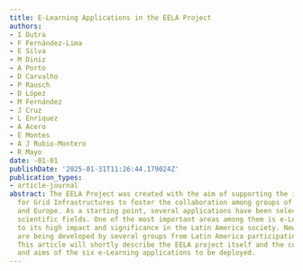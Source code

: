 ```yaml
---
title: E-Learning Applications in the EELA Project
authors:
- I Dutra
- F Fernández-Lima
- E Silva
- M Diniz
- A Porto
- D Carvalho
- P Rausch
- D López
- M Fernández
- J Cruz
- L Enriquez
- A Acero
- E Montes
- A J Rubio-Montero
- R Mayo
date: -01-01
publishDate: '2025-01-31T11:26:44.179024Z'
publication_types:
- article-journal
abstract: The EELA Project was created with the aim of supporting the increasing demand
  for Grid Infrastructures to foster the collaboration among groups of Latin America
  and Europe. As a starting point, several applications have been selected in four
  scientific fields. One of the most important areas among them is e-Learning due
  to its high impact and significance in the Latin America society. Newly applications
  are being developed by several groups from Latin America participating in the project.
  This article will shortly describe the EELA project itself and the current status
  and aims of the six e-Learning applications to be deployed.
---
```

